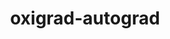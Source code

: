 ---
title: oxigrad-autograd
description: A minimal scalar-valued auto differentiation engine written in Rust with Python bindings
start_date: July 3 2025
end_date: July 5 2025
is_important: true
is_visible: true
is_pinned: true
tags:
- Rust
- Python
- Autograd
- PyO3
repository_url: https://github.com/lalitm1004/oxigrad/tree/autograd
deployment_url: https://pypi.org/project/oxigrad/
blog_slug: building-oxigrad-autograd
---
